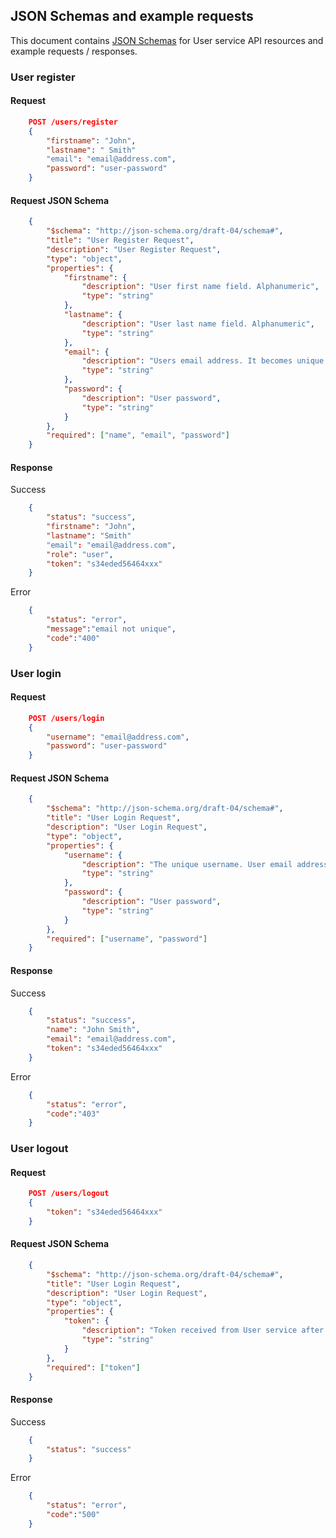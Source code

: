 ## JSON Schemas and example requests

This document contains [JSON Schemas](http://json-schema.org/) for User service API resources and example requests / responses.

### User register

#### Request

```json
	POST /users/register
	{
    	"firstname": "John",
    	"lastname": " Smith"
    	"email": "email@address.com",
    	"password": "user-password"
    }
```
    
#### Request JSON Schema

```json
	{
    	"$schema": "http://json-schema.org/draft-04/schema#",
    	"title": "User Register Request",
    	"description": "User Register Request",
    	"type": "object",
    	"properties": {
        	"firstname": {
            	"description": "User first name field. Alphanumeric",
            	"type": "string"
        	},
        	"lastname": {
            	"description": "User last name field. Alphanumeric",
            	"type": "string"
        	},
        	"email": {
            	"description": "Users email address. It becomes unique username once registered",
            	"type": "string"
        	},        	
        	"password": {
            	"description": "User password",
            	"type": "string"
        	}
    	},
    	"required": ["name", "email", "password"]
	}
```

#### Response
Success

```json
	{
    	"status": "success",
    	"firstname": "John",
    	"lastname": "Smith"
    	"email": "email@address.com",
    	"role": "user",
    	"token": "s34eded56464xxx"
	}
```	

Error

```json
	{
    	"status": "error",
    	"message":"email not unique",
    	"code":"400"
	}
```



### User login

#### Request

```json
	POST /users/login
	{
    	"username": "email@address.com",
    	"password": "user-password"
    }
```
    
#### Request JSON Schema

```json
	{
    	"$schema": "http://json-schema.org/draft-04/schema#",
    	"title": "User Login Request",
    	"description": "User Login Request",
    	"type": "object",
    	"properties": {
        	"username": {
            	"description": "The unique username. User email address",
            	"type": "string"
        	},
        	"password": {
            	"description": "User password",
            	"type": "string"
        	}
    	},
    	"required": ["username", "password"]
	}
```

#### Response
Success

```json
	{
    	"status": "success",
    	"name": "John Smith",
    	"email": "email@address.com",
    	"token": "s34eded56464xxx"
	}
```	

Error

```json
	{
    	"status": "error",
    	"code":"403"
	}
```
### User logout

#### Request

```json
	POST /users/logout
	{
    	"token": "s34eded56464xxx"
    }
```
    
#### Request JSON Schema

```json
	{
    	"$schema": "http://json-schema.org/draft-04/schema#",
    	"title": "User Login Request",
    	"description": "User Login Request",
    	"type": "object",
    	"properties": {
        	"token": {
            	"description": "Token received from User service after user performed log in.",
            	"type": "string"
        	}
    	},
    	"required": ["token"]
	}
```

#### Response
Success

```json
	{
    	"status": "success"
	}
```	

Error

```json
	{
    	"status": "error",
    	"code":"500"
	}
```
